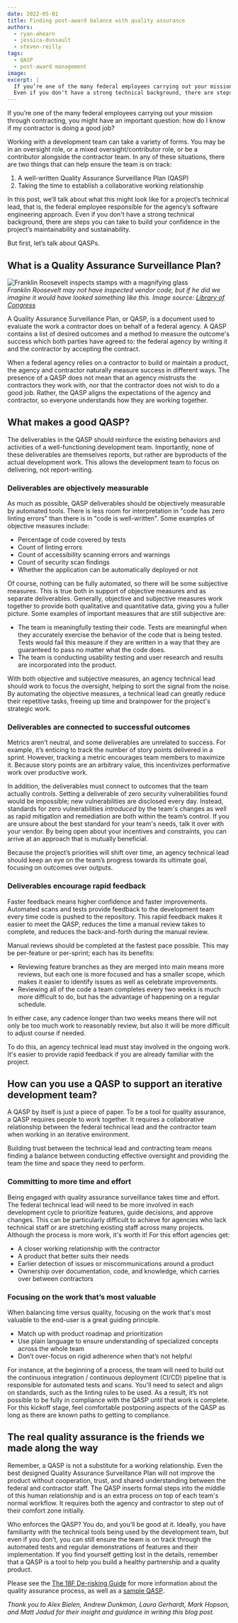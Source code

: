 ```yaml
---
date: 2022-05-01
title: Finding post-award balance with quality assurance
authors:
  - ryan-ahearn
  - jessica-dussault
  - steven-reilly
tags:
  - QASP
  - post-award management
image:
excerpt: |
  If you’re one of the many federal employees carrying out your mission through contracting, you might have an important question: how do I know if my contractor is doing a good job?
  Even if you don't have a strong technical background, there are steps you can take to build your confidence in the project’s maintainability and sustainability.
---
```


If you’re one of the many federal employees carrying out your mission through contracting, you might have an important question: how do I know if my contractor is doing a good job?

Working with a development team can take a variety of forms. You may be in an oversight role, or a mixed oversight/contributor role, or be a contributor alongside the contractor team. In any of these situations, there are two things that can help ensure the team is on track:

1. A well-written Quality Assurance Surveillance Plan (QASP)
1. Taking the time to establish a collaborative working relationship

In this post, we’ll talk about what this might look like for a project’s technical lead, that is, the federal employee responsible for the agency’s software engineering approach. Even if you don't have a strong technical background, there are steps you can take to build your confidence in the project’s maintainability and sustainability.

But first, let’s talk about QASPs.

## What is a Quality Assurance Surveillance Plan?

<img src="{{site.baseurl}}/assets/blog/finding-post-award-balance/loc-fdr-study.jpg" alt="Franklin Roosevelt inspects stamps with a magnifying glass">
<figcaption><em>Franklin Roosevelt may not have inspected vendor code, but if he did we imagine it would have looked something like this. Image source: <a href="https://www.loc.gov/resource/hec.40758/" rel="noreferrer" target="_blank">Library of Congress</a></em></figcaption>

A Quality Assurance Surveillance Plan, or QASP, is a document used to evaluate the work a contractor does on behalf of a federal agency. A QASP contains a list of desired outcomes and a method to measure the outcome's success which both parties have agreed to: the federal agency by writing it and the contractor by accepting the contract.

When a federal agency relies on a contractor to build or maintain a product, the agency and contractor naturally measure success in different ways. The presence of a QASP does not mean that an agency mistrusts the contractors they work with, nor that the contractor does not wish to do a good job. Rather, the QASP aligns the expectations of the agency and contractor, so everyone understands how they are working together.

## What makes a good QASP?

The deliverables in the QASP should reinforce the existing behaviors and activities of a well-functioning development team. Importantly, none of these deliverables are themselves reports, but rather are byproducts of the actual development work. This allows the development team to focus on delivering, not report-writing.

### Deliverables are objectively measurable

As much as possible, QASP deliverables should be objectively measurable by automated tools. There is less room for interpretation in "code has zero linting errors" than there is in "code is well-written". Some examples of objective measures include:

- Percentage of code covered by tests
- Count of linting errors
- Count of accessibility scanning errors and warnings
- Count of security scan findings
- Whether the application can be automatically deployed or not

Of course, nothing can be fully automated, so there will be some subjective measures. This is true both in support of objective measures and as separate deliverables. Generally, objective and subjective measures work together to provide both qualitative and quantitative data, giving you a fuller picture. Some examples of important measures that are still subjective are:

- The team is meaningfully testing their code. Tests are meaningful when they accurately exercise the behavior of the code that is being tested. Tests would fail this measure if they are written in a way that they are guaranteed to pass no matter what the code does.
- The team is conducting usability testing and user research and results are incorporated into the product.

With both objective and subjective measures, an agency technical lead should work to focus the oversight, helping to sort the signal from the noise. By automating the objective measures, a technical lead can greatly reduce their repetitive tasks, freeing up time and brainpower for the project's strategic work.

### Deliverables are connected to successful outcomes

Metrics aren’t neutral, and some deliverables are unrelated to success. For example, it’s enticing to track the number of story points delivered in a sprint. However, tracking a metric encourages team members to maximize it. Because story points are an arbitrary value, this incentivizes performative work over productive work.

In addition, the deliverables must connect to outcomes that the team actually controls. Setting a deliverable of zero security vulnerabilities found would be impossible; new vulnerabilities are disclosed every day. Instead, standards for zero vulnerabilities _introduced_ by the team's changes as well as rapid mitigation and remediation are both within the team’s control. If you are unsure about the best standard for your team's needs, talk it over with your vendor. By being open about your incentives and constraints, you can arrive at an approach that is mutually beneficial.

Because the project’s priorities will shift over time, an agency technical lead should keep an eye on the team’s progress towards its ultimate goal, focusing on outcomes over outputs.

### Deliverables encourage rapid feedback

Faster feedback means higher confidence and faster improvements. Automated scans and tests provide feedback to the development team every time code is pushed to the repository. This rapid feedback makes it easier to meet the QASP, reduces the time a manual review takes to complete, and reduces the back-and-forth during the manual review.

Manual reviews should be completed at the fastest pace possible. This may be per-feature or per-sprint; each has its benefits:

- Reviewing feature branches as they are merged into main means more reviews, but each one is more focused and has a smaller scope, which makes it easier to identify issues as well as celebrate improvements.
- Reviewing all of the code a team completes every two weeks is much more difficult to do, but has the advantage of happening on a regular schedule.

In either case, any cadence longer than two weeks means there will not only be too much work to reasonably review, but also it will be more difficult to adjust course if needed.

To do this, an agency technical lead must stay involved in the ongoing work. It's easier to provide rapid feedback if you are already familiar with the project.

## How can you use a QASP to support an iterative development team?

A QASP by itself is just a piece of paper. To be a tool for quality assurance, a QASP requires people to work together. It requires a collaborative relationship between the federal technical lead and the contractor team when working in an iterative environment.

Building trust between the technical lead and contracting team means finding a balance between conducting effective oversight and providing the team the time and space they need to perform.

### Committing to more time and effort

Being engaged with quality assurance surveillance takes time and effort. The federal technical lead will need to be more involved in each development cycle to prioritize features, guide decisions, and approve changes. This can be particularly difficult to achieve for agencies who lack technical staff or are stretching existing staff across many projects. Although the process is more work, it's worth it! For this effort agencies get:

- A closer working relationship with the contractor
- A product that better suits their needs
- Earlier detection of issues or miscommunications around a product
- Ownership over documentation, code, and knowledge, which carries over between contractors

### Focusing on the work that’s most valuable

When balancing time versus quality, focusing on the work that's most valuable to the end-user is a great guiding principle.

- Match up with product roadmap and prioritization
- Use plain language to ensure understanding of specialized concepts across the whole team
- Don’t over-focus on rigid adherence when that’s not helpful

For instance, at the beginning of a process, the team will need to build out the continuous integration / continuous deployment (CI/CD) pipeline that is responsible for automated tests and scans. You'll need to select and align on standards, such as the linting rules to be used. As a result, it’s not possible to be fully in compliance with the QASP until that work is complete. For this kickoff stage, feel comfortable postponing aspects of the QASP as long as there are known paths to getting to compliance.

## The real quality assurance is the friends we made along the way

Remember, a QASP is not a substitute for a working relationship. Even the best designed Quality Assurance Surveillance Plan will not improve the product without  cooperation, trust, and shared understanding between the federal and contractor staff. The QASP inserts formal steps into the middle of this human relationship and is an extra process on top of each team's normal workflow. It requires both the agency and contractor to step out of their comfort zone initially.

Who enforces the QASP? You do, and you’ll be good at it. Ideally, you have familiarity with the technical tools being used by the development team, but even if you don’t, you can still ensure the team is on track through the automated tests and regular demonstrations of features and their implementation. If you find yourself getting lost in the details, remember that a QASP is a tool to help you build a healthy partnership and a quality product.

Please see the [The 18F De-risking Guide](https://derisking-guide.18f.gov/federal-field-guide/doing-the-work/#monitor-conformance-with-the-qasp-at-the-end-of-every-sprint) for more information about the quality assurance process, as well as a [sample QASP](https://derisking-guide.18f.gov/qasp/).

_Thank you to Alex Bielen, Andrew Dunkman, Laura Gerhardt, Mark Hopson, and Matt Jadud for their insight and guidance in writing this blog post._
